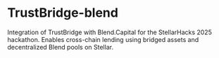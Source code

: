 # TrustBridge-blend
Integration of TrustBridge with Blend.Capital for the StellarHacks 2025 hackathon. Enables cross-chain lending using bridged assets and decentralized Blend pools on Stellar.
